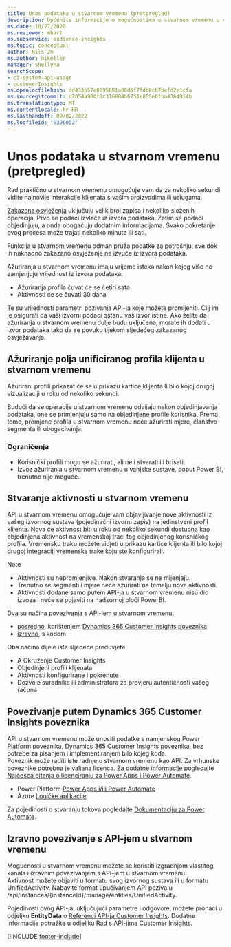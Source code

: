 ```yaml
---
title: Unos podataka u stvarnom vremenu (pretpregled)
description: Općenite informacije o mogućnostima u stvarnom vremenu u customer insights.
ms.date: 10/27/2020
ms.reviewer: mhart
ms.subservice: audience-insights
ms.topic: conceptual
author: Nils-2m
ms.author: nikeller
manager: shellyha
searchScope:
- ci-system-api-usage
- customerInsights
ms.openlocfilehash: dd433b57e8695891a08d6f7fdb8c87befd2e1cfa
ms.sourcegitcommit: d7054a900f8c316804b6751e855e0fba4364914b
ms.translationtype: MT
ms.contentlocale: hr-HR
ms.lasthandoff: 09/02/2022
ms.locfileid: "9396052"
---
```

# <a name="real-time-data-ingestion-preview"></a>Unos podataka u stvarnom vremenu (pretpregled)

Rad praktično u stvarnom vremenu omogućuje vam da za nekoliko sekundi vidite najnovije interakcije klijenata s vašim proizvodima ili uslugama.

[Zakazana osvježenja](schedule-refresh.md) uključuju velik broj zapisa i nekoliko složenih operacija. Prvo se podaci izvlače iz izvora podataka. Zatim se podaci objedinjuju, a onda obogaćuju dodatnim informacijama. Svako pokretanje ovog procesa može trajati nekoliko minuta ili sati.

Funkcija u stvarnom vremenu odmah pruža podatke za potrošnju, sve dok ih naknadno zakazano osvježenje ne izvuče iz izvora podataka.

Ažuriranja u stvarnom vremenu imaju vrijeme isteka nakon kojeg više ne zamjenjuju vrijednost iz izvora podataka:

- Ažuriranja profila čuvat će se četiri sata
- Aktivnosti će se čuvati 30 dana

Te su vrijednosti parametri pozivanja API-ja koje možete promijeniti. Cilj im je osigurati da vaši izvorni podaci ostanu vaš izvor istine. Ako želite da ažuriranja u stvarnom vremenu dulje budu uključena, morate ih dodati u izvor podataka tako da se povuku tijekom sljedećeg zakazanog osvježavanja.

## <a name="real-time-update-of-the-unified-customer-profile-fields"></a>Ažuriranje polja unificiranog profila klijenta u stvarnom vremenu

Ažurirani profili prikazat će se u prikazu kartice klijenta li bilo kojoj drugoj vizualizaciji u roku od nekoliko sekundi.

Budući da se operacije u stvarnom vremenu odvijaju nakon objedinjavanja podataka, one se primjenjuju samo na objedinjene profile korisnika. Prema tome, promjene profila u stvarnom vremenu neće ažurirati mjere, članstvo segmenta ili obogaćivanja.

### <a name="limitations"></a>Ograničenja

- Korisnički profili mogu se ažurirati, ali ne i stvarati ili brisati.
- Izvoz ažuriranja u stvarnom vremenu u vanjske sustave, poput Power BI, trenutno nije moguće.

## <a name="real-time-creation-of-activities"></a>Stvaranje aktivnosti u stvarnom vremenu

API u stvarnom vremenu omogućuje vam objavljivanje nove aktivnosti iz vašeg izvornog sustava (pojedinačni izvorni zapis) na jedinstveni profil klijenta. Nova će aktivnost biti u roku od nekoliko sekundi dostupna kao objedinjena aktivnost na vremenskoj traci tog objedinjenog korisničkog profila. Vremensku traku možete vidjeti u prikazu kartice klijenta ili bilo kojoj drugoj integraciji vremenske trake koju ste konfigurirali.

> [!NOTE]
>
> - Aktivnosti su nepromjenjive. Nakon stvaranja se ne mijenjaju.
> - Trenutno se segmenti i mjere neće ažurirati na temelju nove aktivnosti.
> - Aktivnosti dodane samo putem API-ja u stvarnom vremenu nisu dio izvoza i neće se pojaviti na nadzornoj ploči PowerBI.

Dva su načina povezivanja s API-jem u stvarnom vremenu:

- [posredno](#connect-via-the-dynamics-365-customer-insights-connector), korištenjem [Dynamics 365 Customer Insights poveznika](/connectors/customerinsights/)
- [izravno](#connect-directly-to-the-real-time-api), s kodom

Oba načina dijele iste sljedeće preduvjete:

- A Okruženje Customer Insights
- Objedinjeni profili klijenata
- Aktivnosti konfigurirane i pokrenute
- Dozvole suradnika ili administratora za provjeru autentičnosti vašeg računa

## <a name="connect-via-the-dynamics-365-customer-insights-connector"></a>Povezivanje putem Dynamics 365 Customer Insights poveznika

API u stvarnom vremenu može unositi podatke s namjenskog Power Platform poveznika, [Dynamics 365 Customer Insights poveznika](/connectors/customerinsights/), bez potrebe za pisanjem i implementiranjem bilo kojeg koda.    
Poveznik može raditi iste radnje u stvarnom vremenu kao API. Za vrhunske poveznike potrebna je valjana licenca. Za dodatne informacije pogledajte [Najčešća pitanja o licenciranju za Power Apps i Power Automate](/power-platform/admin/powerapps-flow-licensing-faq).

- Power Platform [Power Apps i/ili Power Automate](/connectors/)
- Azure [Logičke aplikacije](/azure/connectors/apis-list)

Za pojedinosti o stvaranju tokova pogledajte [Dokumentaciju za Power Automate](/power-automate/).

## <a name="connect-directly-to-the-real-time-api"></a>Izravno povezivanje s API-jem u stvarnom vremenu

Mogućnosti u stvarnom vremenu možete se koristiti izgradnjom vlastitog kanala i izravnim povezivanjem s API-jem u stvarnom vremenu.    
Aktivnost možete objaviti u formatu svog izvornog sustava ili u formatu UnifiedActivity. Nabavite format upućivanjem API poziva u /api/instances/{instanceId}/manage/entities/UnifiedActivity.

Pojedinosti ovog API-ja, uključujući parametre i odgovore, možete pronaći u odjeljku **EntityData** o [Referenci API-ja Customer Insights](https://developer.ci.ai.dynamics.com/api-details#api=CustomerInsights). Dodatne informacije potražite u odjeljku [Rad s API-jima Customer Insights](apis.md).

[!INCLUDE [footer-include](includes/footer-banner.md)]
